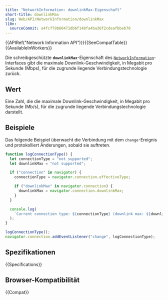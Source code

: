 ```yaml
---
title: "NetworkInformation: downlinkMax-Eigenschaft"
short-title: downlinkMax
slug: Web/API/NetworkInformation/downlinkMax
l10n:
  sourceCommit: a4fcf79b60471db6f148fa4ba36f2cdeafbbeb70
---
```


{{APIRef("Network Information API")}}{{SeeCompatTable}} {{AvailableInWorkers}}

Die schreibgeschützte **`downlinkMax`**-Eigenschaft des [`NetworkInformation`](/de/docs/Web/API/NetworkInformation)-Interfaces gibt die maximale Downlink-Geschwindigkeit, in Megabit pro Sekunde (Mbps), für die zugrunde liegende Verbindungstechnologie zurück.

## Wert

Eine Zahl, die die maximale Downlink-Geschwindigkeit, in Megabit pro Sekunde (Mb/s), für die zugrunde liegende Verbindungstechnologie darstellt.

## Beispiele

Das folgende Beispiel überwacht die Verbindung mit dem `change`-Ereignis und protokolliert Änderungen, sobald sie auftreten.

```js
function logConnectionType() {
  let connectionType = "not supported";
  let downlinkMax = "not supported";

  if ("connection" in navigator) {
    connectionType = navigator.connection.effectiveType;

    if ("downlinkMax" in navigator.connection) {
      downlinkMax = navigator.connection.downlinkMax;
    }
  }

  console.log(
    `Current connection type: ${connectionType} (downlink max: ${downlinkMax})`,
  );
}

logConnectionType();
navigator.connection.addEventListener("change", logConnectionType);
```

## Spezifikationen

{{Specifications}}

## Browser-Kompatibilität

{{Compat}}
